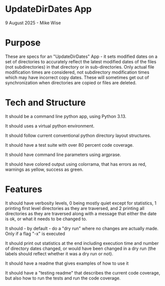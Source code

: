 # UpdateDirDates App
9 August 2025 - Mike Wise

# Purpose
These are specs for an "UpdateDirDates" App - it sets modified dates on a set of directories to accurately reflect the latest modified dates of the files (not subdirectories) in that directory or in sub-directories. Only actual file modification times are considered, not subdirectory modification times which may have incorrect copy dates. These will sometimes get out of synchronization when directories are copied or files are deleted.


# Tech and Structure
It should be a command line python app, using Python 3.13.

It should uses a virtual python environment.

It should follow current conventional python directory layout structures.

It should have a test suite with over 80 percent code coverage.

It should have command line parameters using argprase.

It should have colored output using colorrama, that has errors as red, warnings as yellow, success as green.

# Features
It should have verbosity levels, 0 being mostly quiet except for statistics, 1 printing first level directories as they are traversed, and 2 printing all directories as they are traversed along with a message that either the date is ok, or what it needs to be changed to.

It should - by default - do a "dry run" where no changes are actually made. Only if a flag "-x" is executed

It should print out statistics at the end including execution time and number of directory dates changed, or would have been changed in a dry run (the labels should reflect whether it was a dry run or not).

It should have a readme that gives examples of how to use it

It should have a "testing readme" that describes the current code coverage, but also how to run the tests and run the code coverage.